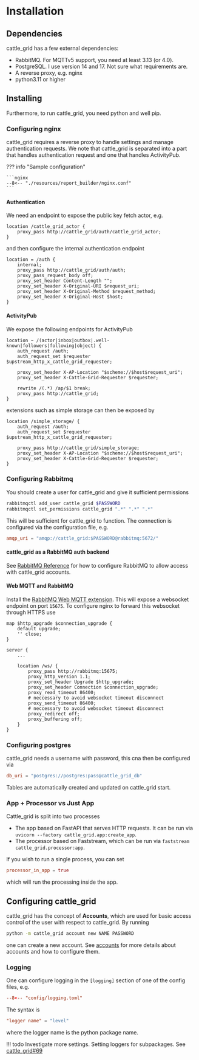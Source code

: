 # Installation

## Dependencies

cattle_grid has a few external dependencies:

- RabbitMQ. For MQTTv5 support, you need at least 3.13 (or 4.0).
- PostgreSQL. I use version 14 and 17. Not sure what requirements are.
- A reverse proxy, e.g. nginx
- python3.11 or higher

## Installing

Furthermore, to run cattle_grid, you need python and well pip.

### Configuring nginx

cattle_grid requires a reverse proxy to handle settings and manage
authentication requests. We note that cattle_grid is separated
into a part that handles authentication request and one that
handles ActivityPub.

??? info "Sample configuration"

    ```nginx
    --8<-- "./resources/report_builder/nginx.conf"
    ```

#### Authentication

We need an endpoint to expose the public key fetch actor, e.g.

```nginx
location /cattle_grid_actor {
    proxy_pass http://cattle_grid/auth/cattle_grid_actor;
}
```

and then configure the internal authentication endpoint

```nginx
location = /auth {
    internal;
    proxy_pass http://cattle_grid/auth/auth;
    proxy_pass_request_body off;
    proxy_set_header Content-Length "";
    proxy_set_header X-Original-URI $request_uri;
    proxy_set_header X-Original-Method $request_method;
    proxy_set_header X-Original-Host $host;
}
```

#### ActivityPub

We expose the following endpoints for ActivityPub

```nginx
location ~ /(actor|inbox|outbox|.well-known|followers|following|object) {
    auth_request /auth;
    auth_request_set $requester $upstream_http_x_cattle_grid_requester;

    proxy_set_header X-AP-Location "$scheme://$host$request_uri";
    proxy_set_header X-Cattle-Grid-Requester $requester;

    rewrite /(.*) /ap/$1 break;
    proxy_pass http://cattle_grid;
}
```

extensions such as simple storage can then be exposed by

```nginx
location /simple_storage/ {
    auth_request /auth;
    auth_request_set $requester $upstream_http_x_cattle_grid_requester;

    proxy_pass http://cattle_grid/simple_storage;
    proxy_set_header X-AP-Location "$scheme://$host$request_uri";
    proxy_set_header X-Cattle-Grid-Requester $requester;
}
```

### Configuring Rabbitmq

You should create a user for cattle_grid and give it sufficient
permissions

```bash
rabbitmqctl add_user cattle_grid $PASSWORD
rabbitmqctl set_permissions cattle_grid ".*" ".*" ".*"
```

This will be sufficient for cattle_grid to function. The connection is configured via the configuration file, e.g.

```toml title="cattle_grid.toml"
amqp_uri = "amqp://cattle_grid:$PASSWORD@rabbitmq:5672/"
```

#### cattle_grid as a RabbitMQ auth backend

See [RabbitMQ Reference](./reference_account/account.rabbitmq.md) for how to configure RabbitMQ to allow access with cattle_grid accounts.

#### Web MQTT and RabbitMQ

Install the [RabbitMQ Web MQTT extension](https://www.rabbitmq.com/docs/web-mqtt). This will expose a websocket endpoint on port `15675`. To configure nginx to forward this websocket through HTTPS use

```nginx
map $http_upgrade $connection_upgrade {
    default upgrade;
    '' close;
}

server {
    ...

    location /ws/ {
        proxy_pass http://rabbitmq:15675;
        proxy_http_version 1.1;
        proxy_set_header Upgrade $http_upgrade;
        proxy_set_header Connection $connection_upgrade;
        proxy_read_timeout 86400; 
        # neccessary to avoid websocket timeout disconnect
        proxy_send_timeout 86400; 
        # neccessary to avoid websocket timeout disconnect
        proxy_redirect off;
        proxy_buffering off;
    }
}
```

### Configuring postgres

cattle_grid needs a username with password,
this cna then be configured via

```toml title="cattle_grid.toml"
db_uri = "postgres://postgres:pass@cattle_grid_db"
```

Tables are automatically created and updated on cattle_grid start.

### App + Processor vs Just App

Cattle_grid is split into two processes

- The app based on FastAPI that serves HTTP requests. It can be run via `uvicorn --factory cattle_grid.app:create_app`.
- The processor based on Faststream, which can be run via `faststream cattle_grid.processor:app`.

If you wish to run a single process, you can set

```toml title="cattle_grid.toml"
processor_in_app = true
```

which will run the processing inside the app.

## Configuring cattle_grid

cattle_grid has the concept of __Accounts__, which are used for basic access control of the user with respect to cattle_grid. By running

```bash
python -m cattle_grid account new NAME PASSWORD
```

one can create a new account. See [accounts](./accounts.md) for more details about accounts and how to configure them.

### Logging

One can configure logging in the `[logging]` section
of one of the config files, e.g.

```toml title="config/logging.toml"
--8<-- "config/logging.toml"
```

The syntax is

```toml
"logger name" = "level"
```

where the logger name is the python package name.

!!! todo
    Investigate more settings. Setting loggers for subpackages. See [cattle_grid#69](https://codeberg.org/bovine/cattle_grid/issues/69)
